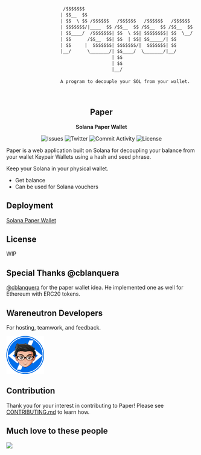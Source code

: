 ```
                  
                   
                     /$$$$$$$                                        
                    | $$__  $$                                       
                    | $$  \ $$ /$$$$$$   /$$$$$$   /$$$$$$   /$$$$$$ 
                    | $$$$$$$/|____  $$ /$$__  $$ /$$__  $$ /$$__  $$
                    | $$____/  /$$$$$$$| $$  \ $$| $$$$$$$$| $$  \__/
                    | $$      /$$__  $$| $$  | $$| $$_____/| $$      
                    | $$     |  $$$$$$$| $$$$$$$/|  $$$$$$$| $$      
                    |__/      \_______/| $$____/  \_______/|__/      
                                       | $$                          
                                       | $$                          
                                       |__/  
                   
                    A program to decouple your SOL from your wallet.
                   
                   
```

<div align="center">
	<h2>Paper</h2>
	<p>
		<strong>Solana Paper Wallet</strong>
	</p>
	<p>
		<img src="https://img.shields.io/github/issues/kquirapas/solana-paper-wallet?style=for-the-badge" alt="Issues">
		<img src="https://img.shields.io/twitter/follow/k_quirapas?color=%2300acee&style=for-the-badge" alt="Twitter">
		<img src="https://img.shields.io/github/commit-activity/w/kquirapas/solana-paper-wallet?style=for-the-badge" alt="Commit Activity">
		<img src="https://img.shields.io/github/license/kquirapas/solana-paper-wallet?style=for-the-badge" alt="License">
	</p>
</div>

Paper is a web application built on Solana for decoupling your balance from your wallet Keypair Wallets using a hash and seed phrase.

Keep your Solana in your physical wallet.

- Get balance
- Can be used for Solana vouchers

## Deployment

<a href="https://github.com/kquirapas/solana-paper-wallet">Solana Paper Wallet</a>

## License

WIP

## Special Thanks @cblanquera

<a href="https://github.com/cblanquera">@cblanquera</a> for the paper wallet idea. He implemented one as well for Ethereum with ERC20 tokens.

## Wareneutron Developers

For hosting, teamwork, and feedback.

<a href="https://wareneutron.com"><img width="100px" src="./client/public/assets/wnd.png" alt="WND Logo"></a>

## Contribution

Thank you for your interest in contributing to Paper! Please see [CONTRIBUTING.md](./CONTRIBUTING.md) to learn how.

## Much love to these people
<div align="left">
<a href="https://github.com/kquirapas/solana-paper-wallet/graphs/contributors">
  <img src="https://contrib.rocks/image?repo=kquirapas/solana-paper-wallet" />
</a>
</div>
